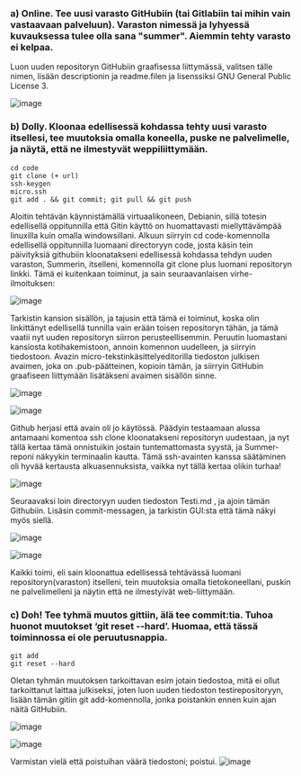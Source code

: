 ### a) Online. Tee uusi varasto GitHubiin (tai Gitlabiin tai mihin vain vastaavaan palveluun). Varaston nimessä ja lyhyessä kuvauksessa tulee olla sana "summer". Aiemmin tehty varasto ei kelpaa. 
 Luon uuden repositoryn GitHubiin graafisessa liittymässä, valitsen tälle nimen, lisään descriptionin ja readme.filen ja lisenssiksi GNU General Public License 3.
 
 ![image](https://github.com/katariinarytkonen/palvelintenhallinta/assets/164856665/93ae00fa-1b92-4fd2-b49e-35c60120f979)

 ### b) Dolly. Kloonaa edellisessä kohdassa tehty uusi varasto itsellesi, tee muutoksia omalla koneella, puske ne palvelimelle, ja näytä, että ne ilmestyvät weppiliittymään.
    cd code
    git clone (+ url)
    ssh-keygen        
    micro.ssh
    git add . && git commit; git pull && git push
    

Aloitin tehtävän käynnistämällä virtuaalikoneen, Debianin, sillä totesin edellisellä oppitunnilla että Gitin käyttö on huomattavasti miellyttävämpää linuxilla kuin omalla windowsillani.
Alkuun siirryin cd code-komennolla edellisellä oppitunnilla luomaani directoryyn code, josta käsin tein päivityksiä githubiin kloonatakseni edellisessä kohdassa tehdyn uuden varaston, Summerin, itselleni, komennolla git clone plus luomani repositoryn linkki.
Tämä ei kuitenkaan toiminut, ja sain seuraavanlaisen virhe-ilmoituksen:

![image](https://github.com/katariinarytkonen/palvelintenhallinta/assets/164856665/d9abda15-70c7-4a76-b2e3-8e1e521bc679)

Tarkistin kansion sisällön, ja tajusin että tämä ei toiminut, koska olin linkittänyt edellisellä tunnilla vain erään toisen repositoryn tähän, ja tämä vaatii nyt uuden repositoryn siirron perusteellisemmin.
Peruutin luomastani kansiosta kotihakemistoon, annoin komennon uudelleen, ja siirryin tiedostoon.
Avazin micro-tekstinkäsittelyeditorilla tiedoston julkisen avaimen, joka on .pub-päätteinen, kopioin tämän, ja siirryin GitHubin graafiseen liittymään lisätäkseni avaimen sisällön sinne.

![image](https://github.com/katariinarytkonen/palvelintenhallinta/assets/164856665/253d96ee-734f-4b82-83ef-38e6e50122ef)

![image](https://github.com/katariinarytkonen/palvelintenhallinta/assets/164856665/63a374a4-7fed-4aed-a338-e0c69e4f9c7f)


Github herjasi että avain oli jo käytössä. Päädyin testaamaan alussa antamaani komentoa ssh clone kloonatakseni repositoryn uudestaan, ja nyt tällä kertaa tämä onnistuikin jostain tuntemattomasta syystä, ja Summer-reponi näkyykin terminaalin kautta.
Tämä ssh-avainten kanssa säätäminen oli hyvää kertausta alkuasennuksista, vaikka nyt tällä kertaa olikin turhaa!

![image](https://github.com/katariinarytkonen/palvelintenhallinta/assets/164856665/81c15b17-794c-4edd-ae13-5e945812bd06)

Seuraavaksi loin directoryyn uuden tiedoston Testi.md , ja ajoin tämän Githubiin. Lisäsin commit-messagen, ja tarkistin GUI:sta että tämä näkyi myös siellä.

![image](https://github.com/katariinarytkonen/palvelintenhallinta/assets/164856665/132d75ed-6e1b-4404-aadb-269195dcd1f3)

![image](https://github.com/katariinarytkonen/palvelintenhallinta/assets/164856665/871bb19b-fd7c-47a2-bdd4-b332e8db2caa)

Kaikki toimi, eli sain kloonattua edellisessä tehtävässä luomani repositoryn(varaston) itselleni, tein muutoksia omalla tietokoneellani, puskin ne palvelimelleni ja näytin että ne ilmestyivät web-liittymään.

### c) Doh! Tee tyhmä muutos gittiin, älä tee commit:tia. Tuhoa huonot muutokset ‘git reset --hard’. Huomaa, että tässä toiminnossa ei ole peruutusnappia.

    git add
    git reset --hard
    
Oletan tyhmän muutoksen tarkoittavan esim jotain tiedostoa, mitä ei ollut tarkoittanut laittaa julkiseksi, joten luon uuden tiedoston testirepositoryyn, lisään tämän gitiin git add-komennolla,  jonka poistankin ennen kuin ajan näitä GitHubiin. 

![image](https://github.com/katariinarytkonen/palvelintenhallinta/assets/164856665/28ab002f-2b33-4b49-930b-2e9a3664ef8f)

![image](https://github.com/katariinarytkonen/palvelintenhallinta/assets/164856665/05f5e549-0e39-488e-b3aa-4651a171d625)

Varmistan vielä että poistuihan väärä tiedostoni; poistui.
![image](https://github.com/katariinarytkonen/palvelintenhallinta/assets/164856665/d6e97f0d-faf9-48c3-bf05-e70f798d6aed)









